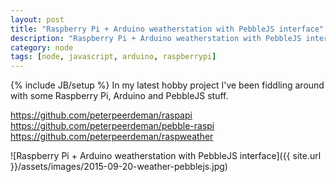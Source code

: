 ```yaml
---
layout: post
title: "Raspberry Pi + Arduino weatherstation with PebbleJS interface"
description: "Raspberry Pi + Arduino weatherstation with PebbleJS interface"
category: node
tags: [node, javascript, arduino, raspberrypi]
---
```

{% include JB/setup %}
In my latest hobby project I've been fiddling around with some Raspberry Pi, Arduino and PebbleJS stuff.

https://github.com/peterpeerdeman/raspapi
https://github.com/peterpeerdeman/pebble-raspi
https://github.com/peterpeerdeman/raspweather

![Raspberry Pi + Arduino weatherstation with PebbleJS interface]({{ site.url }}/assets/images/2015-09-20-weather-pebblejs.jpg)
